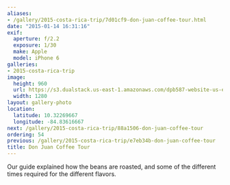 ```yaml
---
aliases:
- /gallery/2015-costa-rica-trip/7d01cf9-don-juan-coffee-tour.html
date: "2015-01-14 16:31:16"
exif:
  aperture: f/2.2
  exposure: 1/30
  make: Apple
  model: iPhone 6
galleries:
- 2015-costa-rica-trip
image:
  height: 960
  url: https://s3.dualstack.us-east-1.amazonaws.com/dpb587-website-us-east-1/asset/gallery/2015-costa-rica-trip/7d01cf9-don-juan-coffee-tour~1280.jpg
  width: 1280
layout: gallery-photo
location:
  latitude: 10.32269667
  longitude: -84.83616667
next: /gallery/2015-costa-rica-trip/88a1506-don-juan-coffee-tour
ordering: 54
previous: /gallery/2015-costa-rica-trip/e7eb34b-don-juan-coffee-tour
title: Don Juan Coffee Tour
---
```


Our guide explained how the beans are roasted, and some of the different times required for the different flavors.
